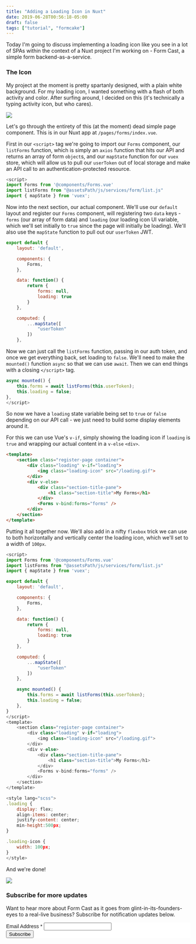 ```yaml
---
title: "Adding a Loading Icon in Nuxt"
date: 2019-06-28T00:56:18-05:00
draft: false
tags: ["tutorial", "formcake"]
---
```


Today I'm going to discuss implementing a loading icon like you see in a lot of SPAs within the context of a Nuxt project I'm working on - Form Cast, a simple form backend-as-a-service.

### The Icon

My project at the moment is pretty spartanly designed, with a plain white background. For my loading icon, I wanted something with a flash of both activity and color. After surfing around, I decided on this (it's technically a typing activity icon, but who cares).

![](/images/loading.gif)

Let's go through the entirety of this (at the moment) dead simple page component. This is in our Nuxt app at `/pages/forms/index.vue`.

First in our `<script>` tag we're going to import our `Forms` component, our `listForms` function, which is simply an `axios` function that hits our API and returns an array of form `object`s, and our `mapState` function for our `vuex` store, which will allow us to pull our `userToken` out of local storage and make an API call to an authentication-protected resource.

```javascript
<script>
import Forms from '@components/Forms.vue'
import listForms from "@assetsPath/js/services/form/list.js"
import { mapState } from 'vuex';
```
Now into the next section, our actual component. We'll use our `default` layout and register our `Forms` component, will registering two `data` keys - `forms` (our array of form data) and `loading` (our loading icon UI variable, which we'll set initially to `true` since the page will initially be loading). We'll also use the `mapState` function to pull out our `userToken` JWT.

```javascript
export default {
    layout: 'default',

    components: {
        Forms,
    },

    data: function() {
        return {
            forms: null,
            loading: true
        }
    },

    computed: {
        ...mapState([
            "userToken"
        ])
    },
```

Now we can just call the `listForms` function, passing in our auth token, and once we get everything back, set loading to `false`. We'll need to make the `mounted()` function `async` so that we can use `await`. Then we can end things with a closing `</script>` tag.

```javascript
async mounted() {
    this.forms = await listForms(this.userToken);
    this.loading = false;
},
</script>
```

So now we have a `loading` state variable being set to `true` or `false` depending on our API call - we just need to build some display elements around it.

For this we can use Vue's `v-if`, simply showing the loading icon if `loading` is `true` and wrapping our actual content in a `v-else` `<div>`.

```html
<template>
    <section class="register-page container">
        <div class="loading" v-if="loading">
            <img class="loading-icon" src="/loading.gif">
        </div>
        <div v-else>
            <div class="section-title-pane">
                <h1 class="section-title">My Forms</h1>
            </div>
            <Forms v-bind:forms="forms" />
        </div>
    </section>
</template>
```

Putting it all together now. We'll also add in a nifty `flexbox` trick we can use to both horizontally and vertically center the loading icon, which we'll set to a width of `100px`.

```javascript
<script>
import Forms from '@components/Forms.vue'
import listForms from "@assetsPath/js/services/form/list.js"
import { mapState } from 'vuex';

export default {
    layout: 'default',

    components: {
        Forms,
    },

    data: function() {
        return {
            forms: null,
            loading: true
        }
    },

    computed: {
        ...mapState([
            "userToken"
        ])
    },

    async mounted() {
        this.forms = await listForms(this.userToken);
        this.loading = false;
    },
}
</script>
<template>
    <section class="register-page container">
        <div class="loading" v-if="loading">
            <img class="loading-icon" src="/loading.gif">
        </div>
        <div v-else>
            <div class="section-title-pane">
                <h1 class="section-title">My Forms</h1>
            </div>
            <Forms v-bind:forms="forms" />
        </div>
    </section>
</template>

<style lang="scss">
.loading {
    display: flex;
    align-items: center;
    justify-content: center;
    min-height:500px;
}

.loading-icon {
    width: 100px;
}
</style>
```

And we're done!

![](/images/formcast-loading.png)

### Subscribe for more updates

Want to hear more about Form Cast as it goes from glint-in-its-founders-eyes to a real-live business? Subscribe for notification updates below.

<!-- Begin Mailchimp Signup Form -->
<link href="//cdn-images.mailchimp.com/embedcode/classic-10_7.css" rel="stylesheet" type="text/css">
<style type="text/css">
    #mc_embed_signup{background:#fff; clear:left; font:14px Helvetica,Arial,sans-serif; }

    #mc_embed_signup #mce-success-response {
        color: gray;
    }

    #mc_embed_signup div#mce-responses {
        margin: 0;
        padding: 0;
    }
    /* Add your own Mailchimp form style overrides in your site stylesheet or in this style block.
       We recommend moving this block and the preceding CSS link to the HEAD of your HTML file. */
</style>
<div id="mc_embed_signup">
<form style="padding:0" action="https://jobletter.us9.list-manage.com/subscribe/post?u=50452eee01aae18a82d9dd092&amp;id=3dce412832" method="post" id="mc-embedded-subscribe-form" name="mc-embedded-subscribe-form" class="validate" target="_blank" novalidate>
    <div id="mc_embed_signup_scroll">
<div class="mc-field-group">
    <label for="mce-EMAIL">Email Address  <span class="asterisk">*</span>
</label>
    <input type="email" value="" name="EMAIL" class="required email" id="mce-EMAIL">
</div>
    <div id="mce-responses" class="clear">
        <div class="response" id="mce-error-response" style="display:none"></div>
        <div class="response" id="mce-success-response" style="display:none"></div>
    </div>    <!-- real people should not fill this in and expect good things - do not remove this or risk form bot signups-->
    <div style="position: absolute; left: -5000px;" aria-hidden="true"><input type="text" name="b_50452eee01aae18a82d9dd092_3dce412832" tabindex="-1" value=""></div>
    <div class="clear"><input type="submit" value="Subscribe" name="subscribe" id="mc-embedded-subscribe" class="button"></div>
    </div>
</form>
</div>
<script type='text/javascript' src='//s3.amazonaws.com/downloads.mailchimp.com/js/mc-validate.js'></script><script type='text/javascript'>(function($) {window.fnames = new Array(); window.ftypes = new Array();fnames[0]='EMAIL';ftypes[0]='email';fnames[1]='FNAME';ftypes[1]='text';fnames[2]='LNAME';ftypes[2]='text';}(jQuery));var $mcj = jQuery.noConflict(true);</script>
<!--End mc_embed_signup-->

